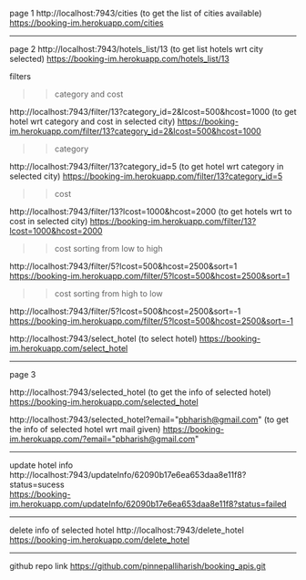 page 1
http://localhost:7943/cities      (to get the list of cities available)
https://booking-im.herokuapp.com/cities

------------------------------------------------------------------------------------------------------------------------------

page 2 
http://localhost:7943/hotels_list/13    (to get list hotels wrt city selected)
https://booking-im.herokuapp.com/hotels_list/13

filters 

>> category and cost

http://localhost:7943/filter/13?category_id=2&lcost=500&hcost=1000     (to get hotel wrt category and cost in selected city)
https://booking-im.herokuapp.com/filter/13?category_id=2&lcost=500&hcost=1000


>>category

http://localhost:7943/filter/13?category_id=5      (to get hotel wrt category in selected city)
https://booking-im.herokuapp.com/filter/13?category_id=5


>>cost

http://localhost:7943/filter/13?lcost=1000&hcost=2000    (to get hotels wrt to cost in selected city)
https://booking-im.herokuapp.com/filter/13?lcost=1000&hcost=2000


>>cost sorting from low to high

http://localhost:7943/filter/5?lcost=500&hcost=2500&sort=1
https://booking-im.herokuapp.com/filter/5?lcost=500&hcost=2500&sort=1


>>cost sorting from high to low

http://localhost:7943/filter/5?lcost=500&hcost=2500&sort=-1
https://booking-im.herokuapp.com/filter/5?lcost=500&hcost=2500&sort=-1


http://localhost:7943/select_hotel             (to select hotel)
https://booking-im.herokuapp.com/select_hotel

------------------------------------------------------------------------------------------------------------------------------

page 3

http://localhost:7943/selected_hotel      (to get the info of selected hotel)
https://booking-im.herokuapp.com/selected_hotel

http://localhost:7943/selected_hotel?email="pbharish@gmail.com"      (to get the info of selected hotel wrt mail given)
https://booking-im.herokuapp.com/?email="pbharish@gmail.com"

------------------------------------------------------------------------------------------------------------------------------

update hotel info
http://localhost:7943/updateInfo/62090b17e6ea653daa8e11f8?status=sucess  
https://booking-im.herokuapp.com/updateInfo/62090b17e6ea653daa8e11f8?status=failed


------------------------------------------------------------------------------------------------------------------------------

delete info of selected hotel
http://localhost:7943/delete_hotel 
https://booking-im.herokuapp.com/delete_hotel


------------------------------------------------------------------------------------------------------------------------------


github repo link
https://github.com/pinnepalliharish/booking_apis.git